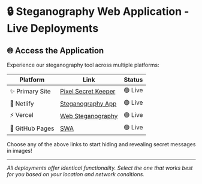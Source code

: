 # 🔒 Steganography Web Application - Live Deployments

## 🌐 Access the Application

Experience our steganography tool across multiple platforms:

| Platform | Link | Status |
|----------|------|--------|
| ✨ Primary Site | [Pixel Secret Keeper](https://pixel-secret-keeper.lovable.app/) | 🟢 Live |
| 🚀 Netlify | [Steganography App](https://fastidious-dragon-004578.netlify.app/) | 🟢 Live |
| ⚡ Vercel | [Web Steganography](https://v0-web-app-for-steganography-poernlay3.vercel.app/) | 🟢 Live |
| 📱 GitHub Pages | [SWA](https://skyplay-code.github.io/SWA/) | 🟢 Live |

Choose any of the above links to start hiding and revealing secret messages in images!

---
*All deployments offer identical functionality. Select the one that works best for you based on your location and network conditions.*
